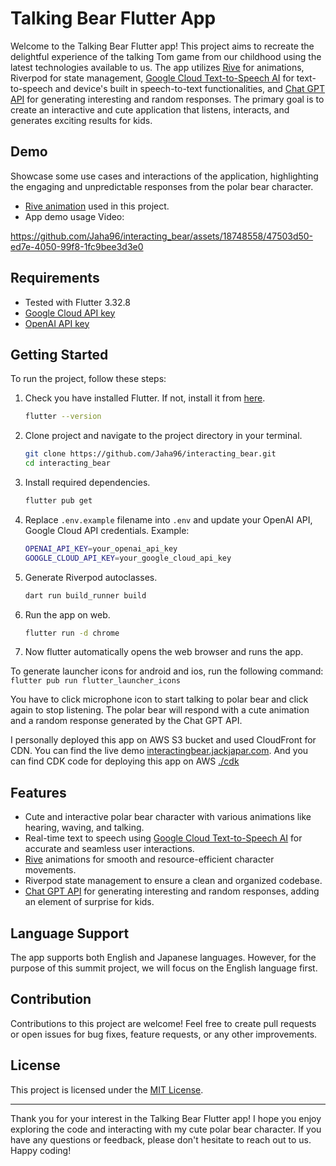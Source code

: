 # Talking Bear Flutter App

Welcome to the Talking Bear Flutter app! This project aims to recreate the delightful experience of the talking Tom game from our childhood using the latest technologies available to us. The app utilizes [Rive](https://rive.app/) for animations, Riverpod for state management, [Google Cloud Text-to-Speech AI](https://cloud.google.com/text-to-speech) for text-to-speech and device's built in speech-to-text functionalities, and [Chat GPT API](https://platform.openai.com/docs/api-reference/chat) for generating interesting and random responses. The primary goal is to create an interactive and cute application that listens, interacts, and generates exciting results for kids.

## Demo
Showcase some use cases and interactions of the application, highlighting the engaging and unpredictable responses from the polar bear character.
- [Rive animation](https://rive.app/community/5628-11215-wave-hear-and-talk) used in this project.
- App demo usage Video:

https://github.com/Jaha96/interacting_bear/assets/18748558/47503d50-ed7e-4050-99f8-1fc9bee3d3e0

## Requirements
- Tested with Flutter 3.32.8
- [Google Cloud API key](https://support.google.com/googleapi/answer/6158862)
- [OpenAI API key](https://help.openai.com/en/articles/4936850-where-do-i-find-my-secret-api-key)

## Getting Started

To run the project, follow these steps:

1. Check you have installed Flutter. If not, install it from [here](https://flutter.dev/docs/get-started/install).
   ```bash
   flutter --version
   ```

2. Clone project and navigate to the project directory in your terminal. 
    ```bash
    git clone https://github.com/Jaha96/interacting_bear.git
    cd interacting_bear
    ```
3. Install required dependencies.
    ```bash
    flutter pub get
    ```
4. Replace `.env.example` filename into `.env` and update your OpenAI API, Google Cloud API credentials. Example:
    ```bash
    OPENAI_API_KEY=your_openai_api_key
    GOOGLE_CLOUD_API_KEY=your_google_cloud_api_key
    ```
5. Generate Riverpod autoclasses.
    ```bash
    dart run build_runner build
    ```
6. Run the app on web.
    ```bash
    flutter run -d chrome
    ```
7. Now flutter automatically opens the web browser and runs the app.

To generate launcher icons for android and ios, run the following command:
```flutter pub run flutter_launcher_icons```

You have to click microphone icon to start talking to polar bear and click again to stop listening. The polar bear will respond with a cute animation and a random response generated by the Chat GPT API.

I personally deployed this app on AWS S3 bucket and used CloudFront for CDN. You can find the live demo [interactingbear.jackjapar.com](https://interactingbear.jackjapar.com/). And you can find CDK code for deploying this app on AWS [./cdk](https://github.com/Jaha96/interacting_bear/tree/main/cdk)

## Features

- Cute and interactive polar bear character with various animations like hearing, waving, and talking.
- Real-time text to speech using [Google Cloud Text-to-Speech AI](https://cloud.google.com/text-to-speech) for accurate and seamless user interactions.
- [Rive](https://rive.app/) animations for smooth and resource-efficient character movements.
- Riverpod state management to ensure a clean and organized codebase.
- [Chat GPT API](https://platform.openai.com/docs/api-reference/chat) for generating interesting and random responses, adding an element of surprise for kids.

## Language Support

The app supports both English and Japanese languages. However, for the purpose of this summit project, we will focus on the English language first.

## Contribution

Contributions to this project are welcome! Feel free to create pull requests or open issues for bug fixes, feature requests, or any other improvements.

## License

This project is licensed under the [MIT License](LICENSE).

---

Thank you for your interest in the Talking Bear Flutter app! I hope you enjoy exploring the code and interacting with my cute polar bear character. If you have any questions or feedback, please don't hesitate to reach out to us. Happy coding!
